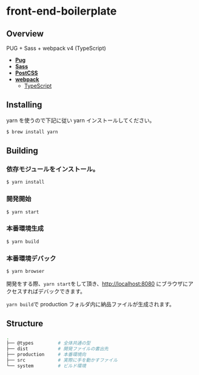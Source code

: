 # front-end-boilerplate

## Overview

PUG + Sass + webpack v4 (TypeScript)

- [**Pug**](https://github.com/pugjs/pug)
- [**Sass**](https://sass-lang.com/)
- [**PostCSS**](https://github.com/postcss)
- [**webpack**](https://github.com/webpack/webpack)
  - [TypeScript](https://github.com/microsoft/TypeScript)

## Installing

yarn を使うので下記に従い yarn インストールしてください。

```bash
$ brew install yarn
```

## Building

### 依存モジュールをインストール。

```bash
$ yarn install
```

### 開発開始

```bash
$ yarn start
```

### 本番環境生成

```bash
$ yarn build
```

### 本番環境デバック

```bash
$ yarn browser
```

開発をする際、`yarn start`をして頂き、[http://localhost:8080](http://localhost:8080) にブラウザにアクセスすればデバックできます。

`yarn build`で production フォルダ内に納品ファイルが生成されます。

## Structure

```sh
.
├── @types         # 全体共通の型
├── dist           # 開発ファイルの書出先
├── production     # 本番環境向
├── src            # 実際に手を動かすファイル
└── system         # ビルド環境
```
